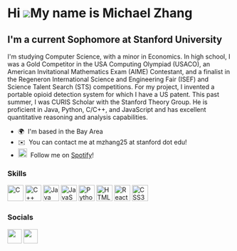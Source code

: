 Hi ![](https://user-images.githubusercontent.com/18350557/176309783-0785949b-9127-417c-8b55-ab5a4333674e.gif)My name is Michael Zhang
=====================================================================================================================================

I'm a current Sophomore at Stanford University
----------------------------------------------

I'm studying Computer Science, with a minor in Economics. In high school, I was a Gold Competitor in the USA Computing Olympiad (USACO), an American Invitational Mathematics Exam (AIME) Contestant, and a finalist in the Regeneron International Science and Engineering Fair (ISEF) and Science Talent Search (STS) competitions. For my project, I invented a portable opioid detection system for which I have a US patent. This past summer, I was CURIS Scholar with the Stanford Theory Group. He is proficient in Java, Python, C/C++, and JavaScript and has excellent quantitative reasoning and analysis capabilities.

*   🌍  I'm based in the Bay Area
*   ✉️  You can contact me at mzhang25 at stanford dot edu!
*   <img src="https://upload.wikimedia.org/wikipedia/commons/thumb/1/19/Spotify_logo_without_text.svg/2048px-Spotify_logo_without_text.svg.png" width=20 height=20/>  Follow me on [Spotify](https://open.spotify.com/user/31zu3ghmtlzoeasze2r6c6pbqpfy?si=cfd8d950d14449d4)!

### Skills 
<p align="left">
<a href="https://docs.microsoft.com/en-us/cpp/?view=msvc-170" target="_blank" rel="noreferrer"><img src="https://raw.githubusercontent.com/danielcranney/readme-generator/main/public/icons/skills/c-colored.svg" width="36" height="36" alt="C" /></a>
<a href="https://docs.microsoft.com/en-us/cpp/?view=msvc-170" target="_blank" rel="noreferrer"><img src="https://raw.githubusercontent.com/danielcranney/readme-generator/main/public/icons/skills/cplusplus-colored.svg" width="36" height="36" alt="C++" /></a>
<a href="https://www.oracle.com/java/" target="_blank" rel="noreferrer"><img src="https://raw.githubusercontent.com/danielcranney/readme-generator/main/public/icons/skills/java-colored.svg" width="36" height="36" alt="Java" /></a>
<a href="https://developer.mozilla.org/en-US/docs/Web/JavaScript" target="_blank" rel="noreferrer"><img src="https://raw.githubusercontent.com/danielcranney/readme-generator/main/public/icons/skills/javascript-colored.svg" width="36" height="36" alt="JavaScript" /></a>
<a href="https://www.python.org/" target="_blank" rel="noreferrer"><img src="https://raw.githubusercontent.com/danielcranney/readme-generator/main/public/icons/skills/python-colored.svg" width="36" height="36" alt="Python" /></a>
<a href="https://developer.mozilla.org/en-US/docs/Glossary/HTML5" target="_blank" rel="noreferrer"><img src="https://raw.githubusercontent.com/danielcranney/readme-generator/main/public/icons/skills/html5-colored.svg" width="36" height="36" alt="HTML5" /></a>
<a href="https://reactjs.org/" target="_blank" rel="noreferrer"><img src="https://raw.githubusercontent.com/danielcranney/readme-generator/main/public/icons/skills/react-colored.svg" width="36" height="36" alt="React" /></a>
<a href="https://www.w3.org/TR/CSS/#css" target="_blank" rel="noreferrer"><img src="https://raw.githubusercontent.com/danielcranney/readme-generator/main/public/icons/skills/css3-colored.svg" width="36" height="36" alt="CSS3" /></a>
</p>

### Socials
<p align="left">
<a href="https://www.github.com/mikezhang25" target="_blank" rel="noreferrer"><img src="https://icons-for-free.com/iconfiles/png/512/developers+github+github+logo+web+design+web+development+icon-1320196083747626912.png" width="32" height="32" /></a>
<a href="https://www.linkedin.com/in/michaelyfzhang" target="_blank" rel="noreferrer"><img src="https://raw.githubusercontent.com/danielcranney/readme-generator/main/public/icons/socials/linkedin.svg" width="32" height="32" /></a>
</p>
